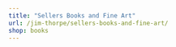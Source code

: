 ```yaml
---
title: "Sellers Books and Fine Art"
url: /jim-thorpe/sellers-books-and-fine-art/
shop: books
---
```

